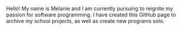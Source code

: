 Hello! My name is Melanie and I am currently pursuing to reignite my passion for software programming. I have created
this GitHub page to archive my school projects, as well as create new programs solo. 
